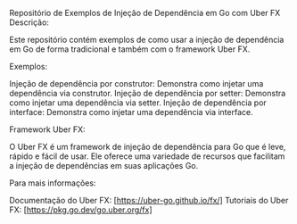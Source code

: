 Repositório de Exemplos de Injeção de Dependência em Go com Uber FX
Descrição:

Este repositório contém exemplos de como usar a injeção de dependência em Go de forma tradicional e também com o framework Uber FX. 

Exemplos:

Injeção de dependência por construtor: Demonstra como injetar uma dependência via construtor.
Injeção de dependência por setter: Demonstra como injetar uma dependência via setter.
Injeção de dependência por interface: Demonstra como injetar uma dependência via interface.

Framework Uber FX:

O Uber FX é um framework de injeção de dependência para Go que é leve, rápido e fácil de usar. Ele oferece uma variedade de recursos que facilitam a injeção de dependências em suas aplicações Go.

Para mais informações:

Documentação do Uber FX: [https://uber-go.github.io/fx/]
Tutoriais do Uber FX: [https://pkg.go.dev/go.uber.org/fx]
